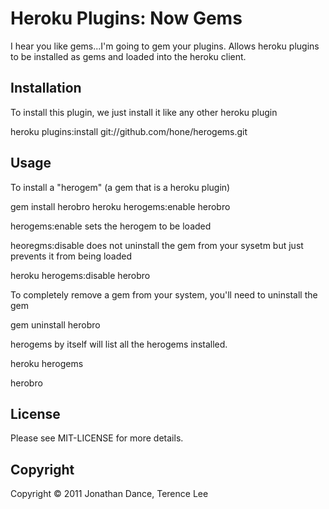 # Heroku Plugins: Now Gems

I hear you like gems...I'm going to gem your plugins. Allows heroku plugins to be installed as gems and loaded into the heroku client.

## Installation

To install this plugin, we just install it like any other heroku plugin

  heroku plugins:install git://github.com/hone/herogems.git

## Usage

To install a "herogem" (a gem that is a heroku plugin)

  gem install herobro
  heroku herogems:enable herobro

herogems:enable sets the herogem to be loaded

heoregms:disable does not uninstall the gem from your sysetm but just prevents it from being loaded

  heroku herogems:disable herobro

To completely remove a gem from your system, you'll need to uninstall the gem

  gem uninstall herobro

herogems by itself will list all the herogems installed.

  heroku herogems

  herobro

## License

Please see MIT-LICENSE for more details.

## Copyright

Copyright © 2011 Jonathan Dance, Terence Lee 
